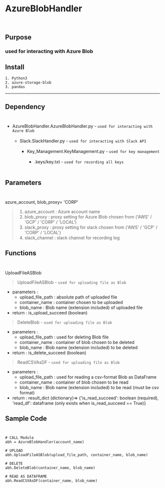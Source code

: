 # AzureBlobHandler</br></br>

## Purpose
### used for interacting with Azure Blob

## Install
```
1. Python3
2. azure-storage-blob
3. pandas
```
***
## Dependency</br></br>      
- AzureBlobHandler.AzureBlobHandler.py - `used for interacting with Azure Blob`</br></br>
    - Slack.SlackHandler.py - `used for interacting with Slack API`</br></br>     
        - Key_Management.KeyManagement.py - `used for key management`</br></br>     
            - .keys/key.txt - ```used for recording all keys```</br></br>

## Parameters</br></br>
azure_account, blob_proxy= 'CORP'
>1. azure_account      : Azure account name
>2. blob_proxy         : proxy setting for Azure Blob chosen from ('AWS' / 'GCP' / 'CORP' / 'LOCAL')
>3. slack_proxy        : proxy setting for slack chosen from ('AWS' / 'GCP' / 'CORP' / 'LOCAL')
>4. slack_channel      : slack channel for recording log 

## Functions</br></br>
UploadFileASBlob
>UploadFileASBlob - `used for uploading file as Blob`
- parameters :
    - upload_file_path : absolute path of uploaded file
    - container_name   : container chosen to be uploaded
    - blob_name        : Blob name (extension included) of uploaded file
- return : is_upload_succeed (boolean)

>DeleteBlob - `used for uploading file as Blob`
- parameters :
    - upload_file_path : used for deleting Blob file
    - container_name   : container of blob chosen to be deleted
    - blob_name        : Blob name (extension included) to be deleted
- return : is_delete_succeed (boolean)

>ReadCSVAsDF - `used for uploading file as Blob`
- parameters :
    - upload_file_path : used for reading a csv-format Blob as DataFrame
    - container_name   : container of blob chosen to be read
    - blob_name        : Blob name (extension included) to be read (must be csv format)
- return : result_dict (dictionary)=> {'is_read_succeed': boolean (required), 'read_df': dataframe (only exists when is_read_succeed == True)}

## Sample Code</br></br>
```
# CALL Module
abh = AzureBlobHandler(account_name)

# UPLOAD
abh.UploadFileASBlob(upload_file_path, container_name, blob_name)

# DELETE
abh.DeleteBlob(container_name, blob_name)

# READ AS DATAFRAME
abh.ReadCSVAsDF(container_name, blob_name)
```